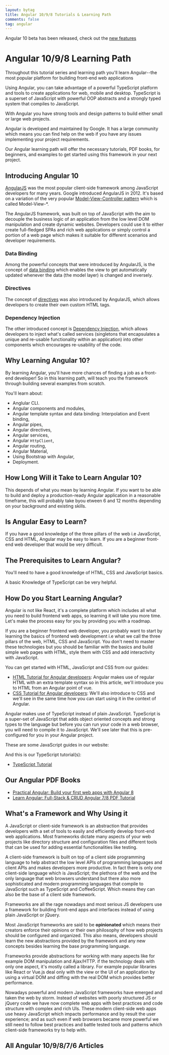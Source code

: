 ```yaml
---
layout: bytag
title: Angular 10/9/8 Tutorials & Learning Path
comments: false
tag: angular
---
```


Angular 10 beta has been released, check out the [new features](https://www.techiediaries.com/angular/angular-10-new-features/)
 
# Angular 10/9/8 Learning Path

Throughout this tutorial series and learning path you'll learn Angular--the most popular platform for building front-end web applications 

Using Angular, you can take advantage of a powerful TypeScript platform and tools to create applications for web, mobile and desktop. TypeScript is a superset of JavaScript with powerful OOP abstracts and a strongly typed system that compiles to JavaScript.

With Angular you have strong tools and design patterns to build either small or large web projects. 


Angular is developed and maintained by Google. It has a large community which means you can find help on the web if you have any issues implementing your project requirements.

Our Angular learning path will offer the necessary tutorials, PDF books, for beginners, and examples to get started using this framework in your next project.

## <a name="Introducing_Angular"> Introducing Angular 10</a>

[AngularJS](https://angularjs.org/) was the most popular client-side framework among JavaScript developers for many years. Google introduced AngularJS in 2012. It's based on a variation of the very popular [Model-View-Controller pattern](https://en.wikipedia.org/wiki/Model%E2%80%93view%E2%80%93controller) which is called Model-View-*.

The AngularJS framework, was built on top of JavaScript with the aim to decouple the business logic of an application from the low level DOM manipulation and create dynamic websites. Developers could use it to either create full-fledged SPAs and rich web applications or simply control a portion of a web page which makes it suitable for different scenarios and developer requirements.

### Data Binding

Among the powerful concepts that were introduced by AngularJS, is the concept of [data binding](https://docs.angularjs.org/guide/databinding) which enables the view to get automatically updated whenever the data (the model layer) is changed and inversely.
  
### Directives

The concept of [directives](https://docs.angularjs.org/guide/directive) was also introduced by AngularJS, which allows developers to create their own custom HTML tags.

### Dependency Injection

The other introduced concept is [Dependency Injection](https://docs.angularjs.org/guide/di), which allows developers to inject what's called services (singletons that encapsulates a unique and re-usable functionality within an application) into other components which encourages re-usability of the code.

## Why Learning Angular 10?

By learning Angular, you'll have more chances of finding a job as a front-end developer! So in this learning path, will teach you the framework through building several examples from scratch.

You'll learn about: 

- Anglular CLI.
- Angular components and modules, 
- Angular template syntax and data binding: Interpolation and Event binding, 
- Angular pipes,
- Angular directives,
- Angular services,
- Angular `HttpClient`,
- Angular routing,
- Angular Material,
- Using Bootstrap with Angular,
- Deployment.

## How Long Will it Take to Learn Angular 10?

This depends of what you mean by learning Angular. If you want to be able to build and deploy a production-ready Angular application in a reasonable timeframe, this will probably take byou etween 6 and 12 months depending on your background and existing skills.

## Is Angular Easy to Learn?

If you have a good knowledge of the three pillars of the web i.e JavaScript, CSS and HTML, Angular may be easy to learn. If you are a beginner front-end web developer that would be very difficult. 

## The Prerequisites to Learn Angular?

You'll need to have a good knowledge of HTML, CSS and JavaScript basics. 

A basic Knowledge of TypeScript can be very helpful.


## How Do you Start Learning Angular?

Angular is not like React, it's a complete platform which includes all what you need to build frontend web apps, so learning it will take you more time. Let's make the process easy for you by providing you with a roadmap.

If you are a beginner frontend web developer, you probably want to start by learning the basics of frontend web development i.e what we call the three pillars of the web, HTML, CSS and JavaScript. You don't need to master these technologies but you should be familiar with the basics and build simple web pages with HTML, style them with CSS and add interactivity with JavaScript.

You can get started with HTML, JavaScript and CSS from our guides:

- <a href="https://www.techiediaries.com/html-tutorial/">HTML Tutorial for Angular developers</a>: Angular makes use of regular HTML with an extra template syntax so in this article, we'll introduce you to HTML from an Angular point of vue.
- <a href="https://www.techiediaries.com/css-tutorial/">CSS Tutorial for Angular developers</a>: We'll also introduce to CSS and we'll see in the same time how you can start using it in the context of Angular.

Angular makes use of TypeScript instead of plain JavaScript. TypeScript is a super-set of JavaScript that adds object oriented concepts and strong types to the language but before you can run your code in a web browser, you will need to compile it to JavaScript. We'll see later that this is pre-configured for you in your Angular project.

These are some JavaScript guides in our website:

And this is our TypeScript tutorial(s):

- <a href="https://www.techiediaries.com/typescript-tutorial/">TypeScript Tutorial</a>



## Our Angular PDF Books

- <a href="https://www.techiediaries.com/angular-book-build-your-first-web-apps/">Practical Angular: Build your first web apps with Angular 8</a>
- <a href="https://www.techiediaries.com/angular-6-tutorial-pdf/">Learn Angular: Full-Stack & CRUD Angular 7/8 PDF Tutorial</a>

## <a id="What_Is_JavaScript_Framework" name="What_Is_JavaScript_Framework">What's a Framework and Why Using it</a>

A JavaScript or client-side framework is an abstraction that provides developers with a set of tools to easily and efficiently develop front-end web applications. Most frameworks dictate many aspects of your web projects like directory structure and configuration files and different tools that can be used for adding essential functionalities like testing.

A client-side framework is built on top of a client side programming language to help abstract the low level APIs of programming languages and client APIs and makes developers more productive. In fact there is only one client-side language which is JavaScript; the plethora of the web and the only language that web browsers understand but there also more sophisticated and modern programming languages that compile to JavaScript such as TypeScript and CoffeeScript. Which means they can also be the base of a client side framework.

Frameworks are all the rage nowadays and most serious JS developers use a framework for building front-end apps and interfaces instead of using plain JavaScript or jQuery.

Most JavaScript frameworks are said to be **opinionated** which means their creators enforce their opinions or their own philosophy of how web projects should be configured and organized. This also means, developers should learn the new abstractions provided by the framework and any new concepts besides learning the base programming language.

Frameworks provide abstractions for working with many aspects like for example DOM manipulation and Ajax/HTTP. if the technology deals with only one aspect, it's mostly called a library. For example popular libraries like React or Vue.js deal only with the view or the UI of an application by using a virtual DOM and diffing with the real DOM which provides better performance.

Nowadays powerful and modern JavaScript frameworks have emerged and taken the web by storm. Instead of websites with poorly structured JS or jQuery code we have now complete web apps with best practices and code structure with complex and rich UIs. These modern client-side web apps use heavy JavaScript which impacts performance and by result the user experience; and as such even if web browsers became more powerful we still need to follow best practices and battle tested tools and patterns which client-side frameworks try to help with.

## All Angular 10/9/8/7/6 Articles

